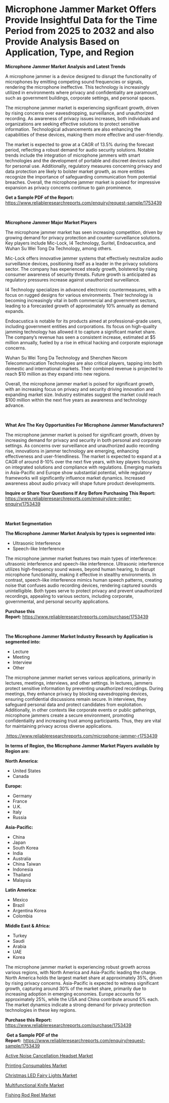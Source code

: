 <p><h1>Microphone Jammer Market Offers Provide Insightful Data for the Time Period from 2025 to 2032 and also Provide Analysis Based on Application, Type, and Region</h1></p><p><strong>Microphone Jammer Market Analysis and Latest Trends</strong></p>
<p><p>A microphone jammer is a device designed to disrupt the functionality of microphones by emitting competing sound frequencies or signals, rendering the microphone ineffective. This technology is increasingly utilized in environments where privacy and confidentiality are paramount, such as government buildings, corporate settings, and personal spaces.</p><p>The microphone jammer market is experiencing significant growth, driven by rising concerns over eavesdropping, surveillance, and unauthorized recording. As awareness of privacy issues increases, both individuals and organizations are seeking effective solutions to protect sensitive information. Technological advancements are also enhancing the capabilities of these devices, making them more effective and user-friendly.</p><p>The market is expected to grow at a CAGR of 13.5% during the forecast period, reflecting a robust demand for audio security solutions. Notable trends include the integration of microphone jammers with smart technologies and the development of portable and discreet devices suited for personal use. Additionally, regulatory measures concerning privacy and data protection are likely to bolster market growth, as more entities recognize the importance of safeguarding communication from potential breaches. Overall, the microphone jammer market is poised for impressive expansion as privacy concerns continue to gain prominence.</p></p>
<p><strong>Get a Sample PDF of the Report:&nbsp;</strong> <a href="https://www.reliableresearchreports.com/enquiry/request-sample/1753439?utm_campaign=123&utm_medium=2&utm_source=Github&utm_content=ia&utm_term=07022025&utm_id=microphone-jammer">https://www.reliableresearchreports.com/enquiry/request-sample/1753439</a></p>
<p>&nbsp;</p>
<p><strong>Microphone Jammer Major Market Players</strong></p>
<p><p>The microphone jammer market has seen increasing competition, driven by growing demand for privacy protection and counter-surveillance solutions. Key players include Mic-Lock, I4 Technology, Suritel, Endoacustica, and Wuhan Su Wei Tong Da Technology, among others.</p><p>Mic-Lock offers innovative jammer systems that effectively neutralize audio surveillance devices, positioning itself as a leader in the privacy solutions sector. The company has experienced steady growth, bolstered by rising consumer awareness of security threats. Future growth is anticipated as regulatory pressures increase against unauthorized surveillance.</p><p>I4 Technology specializes in advanced electronic countermeasures, with a focus on rugged designs for various environments. Their technology is becoming increasingly vital in both commercial and government sectors, leading to a forecasted growth of approximately 10% annually as demand expands. </p><p>Endoacustica is notable for its products aimed at professional-grade users, including government entities and corporations. Its focus on high-quality jamming technology has allowed it to capture a significant market share. The company’s revenue has seen a consistent increase, estimated at $5 million annually, fueled by a rise in ethical hacking and corporate espionage concerns.</p><p>Wuhan Su Wei Tong Da Technology and Shenzhen Necom Telecommunication Technologies are also critical players, tapping into both domestic and international markets. Their combined revenue is projected to reach $10 million as they expand into new regions.</p><p>Overall, the microphone jammer market is poised for significant growth, with an increasing focus on privacy and security driving innovation and expanding market size. Industry estimates suggest the market could reach $100 million within the next five years as awareness and technology advance.</p></p>
<p>&nbsp;</p>
<p><strong>What Are The Key Opportunities For Microphone Jammer Manufacturers?</strong></p>
<p><p>The microphone jammer market is poised for significant growth, driven by increasing demand for privacy and security in both personal and corporate settings. As concerns over surveillance and unauthorized audio recording rise, innovations in jammer technology are emerging, enhancing effectiveness and user-friendliness. The market is expected to expand at a CAGR of around 8-10% over the next five years, with key players focusing on integrated solutions and compliance with regulations. Emerging markets in Asia-Pacific and Europe show substantial potential, while regulatory frameworks will significantly influence market dynamics. Increased awareness about audio privacy will shape future product developments.</p></p>
<p><strong>Inquire or Share Your Questions If Any Before Purchasing This Report:</strong> <a href="https://www.reliableresearchreports.com/enquiry/pre-order-enquiry/1753439?utm_campaign=123&utm_medium=2&utm_source=Github&utm_content=ia&utm_term=07022025&utm_id=microphone-jammer">https://www.reliableresearchreports.com/enquiry/pre-order-enquiry/1753439</a></p>
<p>&nbsp;</p>
<p><strong>Market Segmentation</strong></p>
<p><strong>The Microphone Jammer Market Analysis by types is segmented into:</strong></p>
<p><ul><li>Ultrasonic Interference</li><li>Speech-like Interference</li></ul></p>
<p><p>The microphone jammer market features two main types of interference: ultrasonic interference and speech-like interference. Ultrasonic interference utilizes high-frequency sound waves, beyond human hearing, to disrupt microphone functionality, making it effective in stealthy environments. In contrast, speech-like interference mimics human speech patterns, creating noise that confuses audio recording devices, rendering captured sounds unintelligible. Both types serve to protect privacy and prevent unauthorized recordings, appealing to various sectors, including corporate, governmental, and personal security applications.</p></p>
<p><strong>Purchase this Report:&nbsp;</strong><a href="https://www.reliableresearchreports.com/purchase/1753439?utm_campaign=123&utm_medium=2&utm_source=Github&utm_content=ia&utm_term=07022025&utm_id=microphone-jammer">https://www.reliableresearchreports.com/purchase/1753439</a></p>
<p>&nbsp;</p>
<p><strong>The Microphone Jammer Market Industry Research by Application is segmented into:</strong></p>
<p><ul><li>Lecture</li><li>Meeting</li><li>Interview</li><li>Other</li></ul></p>
<p><p>The microphone jammer market serves various applications, primarily in lectures, meetings, interviews, and other settings. In lectures, jammers protect sensitive information by preventing unauthorized recordings. During meetings, they enhance privacy by blocking eavesdropping devices, ensuring confidential discussions remain secure. In interviews, they safeguard personal data and protect candidates from exploitation. Additionally, in other contexts like corporate events or public gatherings, microphone jammers create a secure environment, promoting confidentiality and increasing trust among participants. Thus, they are vital for maintaining privacy across diverse applications.</p></p>
<p><a href="https://www.reliableresearchreports.com/microphone-jammer-r1753439?utm_campaign=123&utm_medium=2&utm_source=Github&utm_content=ia&utm_term=07022025&utm_id=microphone-jammer">&nbsp;https://www.reliableresearchreports.com/microphone-jammer-r1753439</a></p>
<p><strong>In terms of Region, the Microphone Jammer Market Players available by Region are:</strong></p>
<p>
    <p> <strong> North America: </strong>
        <ul>
            <li>United States</li>
            <li>Canada</li>
        </ul>
        </p> 
    <p> <strong> Europe: </strong>
        <ul>
            <li>Germany</li>
            <li>France</li>
            <li>U.K.</li>
            <li>Italy</li>
            <li>Russia</li>
        </ul>
        </p> 
    <p> <strong> Asia-Pacific: </strong>
        <ul>
            <li>China</li>
            <li>Japan</li>
            <li>South Korea</li>
            <li>India</li>
            <li>Australia</li>
            <li>China Taiwan</li>
            <li>Indonesia</li>
            <li>Thailand</li>
            <li>Malaysia</li>
        </ul>
        </p> 
    <p> <strong> Latin America: </strong>
        <ul>
            <li>Mexico</li>
            <li>Brazil</li>
            <li>Argentina Korea</li>
            <li>Colombia</li>
        </ul>
        </p> 
    <p> <strong> Middle East & Africa: </strong>
        <ul>
            <li>Turkey</li>
            <li>Saudi</li>
            <li>Arabia</li>
            <li>UAE</li>
            <li>Korea</li>
        </ul>
    </p>
    </p>
<p><p>The microphone jammer market is experiencing robust growth across various regions, with North America and Asia-Pacific leading the charge. North America holds the largest market share at approximately 35%, driven by rising privacy concerns. Asia-Pacific is expected to witness significant growth, capturing around 30% of the market share, primarily due to increasing adoption in emerging economies. Europe accounts for approximately 25%, while the USA and China contribute around 5% each. The market dynamics indicate a strong demand for privacy protection technologies in these key regions.</p></p>
<p><strong>Purchase this Report: </strong><a href="https://www.reliableresearchreports.com/purchase/1753439?utm_campaign=123&utm_medium=2&utm_source=Github&utm_content=ia&utm_term=07022025&utm_id=microphone-jammer">https://www.reliableresearchreports.com/purchase/1753439</a></p>
<p>&nbsp;<strong>Get a Sample PDF of the Report:&nbsp;&nbsp;</strong><a href="https://www.reliableresearchreports.com/enquiry/request-sample/1753439?utm_campaign=123&utm_medium=2&utm_source=Github&utm_content=ia&utm_term=07022025&utm_id=microphone-jammer">https://www.reliableresearchreports.com/enquiry/request-sample/1753439</a></p>
<p><strong></strong></p>
<p><p><a href="https://github.com/hartsockdonnette82/Market-Research-Report-List-1/blob/main/active-noise-cancellation-headset-market.md?utm_campaign=123&utm_medium=2&utm_source=Github&utm_content=ia&utm_term=07022025&utm_id=microphone-jammer">Active Noise Cancellation Headset Market</a></p><p><a href="https://github.com/risingtrista99259/Market-Research-Report-List-1/blob/main/printing-consumables-market.md?utm_campaign=123&utm_medium=2&utm_source=Github&utm_content=ia&utm_term=07022025&utm_id=microphone-jammer">Printing Consumables Market</a></p><p><a href="https://github.com/birnbaumbulah0/Market-Research-Report-List-1/blob/main/christmas-led-fairy-lights-market.md?utm_campaign=123&utm_medium=2&utm_source=Github&utm_content=ia&utm_term=07022025&utm_id=microphone-jammer">Christmas LED Fairy Lights Market</a></p><p><a href="https://github.com/akaalahk/Market-Research-Report-List-1/blob/main/multifunctional-knife-market.md?utm_campaign=123&utm_medium=2&utm_source=Github&utm_content=ia&utm_term=07022025&utm_id=microphone-jammer">Multifunctional Knife Market</a></p><p><a href="https://github.com/agdonthisa/Market-Research-Report-List-1/blob/main/fishing-rod-reel-market.md?utm_campaign=123&utm_medium=2&utm_source=Github&utm_content=ia&utm_term=07022025&utm_id=microphone-jammer">Fishing Rod Reel Market</a></p></p>